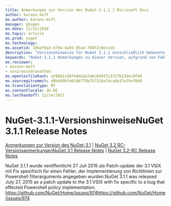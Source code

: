 ```yaml
---
title: Anmerkungen zur Version des NuGet-3.1.1 | Microsoft Docs
author: karann-msft
ms.author: karann-msft
manager: ghogen
ms.date: 11/11/2016
ms.topic: article
ms.prod: nuget
ms.technology: 
ms.assetid: 18bef6a3-b794-4a93-85a4-76972c8ece1b
description: "Versionshinweise für NuGet 3.1.1 einschließlich bekannte Probleme, Fehlerbehebungen, Funktionen und Archivierung von dcrs Design."
keywords: "NuGet-3.1.1 Anmerkungen zu dieser Version, aufgrund von Fehlerbehebungen, bekannte Probleme, zusätzliche Funktionen, Archivierung von dcrs Design"
ms.reviewer:
- karann-msft
- unniravindranathan
ms.openlocfilehash: a29681c50f4dda2e7a6c84937c2327b133ec0f68
ms.sourcegitcommit: d0ba99bfe019b779b75731bafdca8a37e35ef0d9
ms.translationtype: MT
ms.contentlocale: de-DE
ms.lasthandoff: 12/14/2017
---
```

# <a name="nuget-311-release-notes"></a><span data-ttu-id="8f4b2-104">NuGet-3.1.1-Versionshinweise</span><span class="sxs-lookup"><span data-stu-id="8f4b2-104">NuGet 3.1.1 Release Notes</span></span>

<span data-ttu-id="8f4b2-105">[Anmerkungen zur Version des NuGet-3.1](../release-notes/nuget-3.1.md) | [NuGet 3.2 RC-Versionsanmerkungen](../release-notes/nuget-3.2-RC.md)</span><span class="sxs-lookup"><span data-stu-id="8f4b2-105">[NuGet 3.1 Release Notes](../release-notes/nuget-3.1.md) | [NuGet 3.2-RC Release Notes](../release-notes/nuget-3.2-RC.md)</span></span>

<span data-ttu-id="8f4b2-106">NuGet 3.1.1 wurde veröffentlicht 27 Juli 2015 als Patch-update der 3.1 VSIX mit Fix spezifisch für einen Fehler, der Implementierung von Richtlinien zur Powershell filterarguments angegeben wurden.</span><span class="sxs-lookup"><span data-stu-id="8f4b2-106">NuGet 3.1.1 was released July 27, 2015 as a patch update to the 3.1 VSIX with fix specific to a bug that effected Powershell policy implementation.</span></span>
[<span data-ttu-id="8f4b2-107">https://github.com/NuGet/Home/issues/974</span><span class="sxs-lookup"><span data-stu-id="8f4b2-107">https://github.com/NuGet/Home/issues/974</span></span>](https://github.com/NuGet/Home/issues/974)
